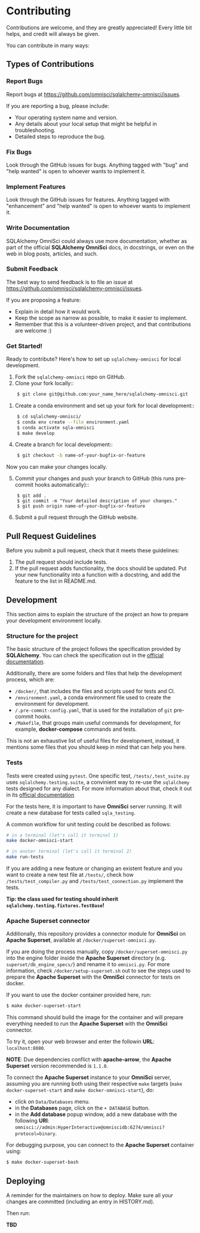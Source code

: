 # Contributing

Contributions are welcome, and they are greatly appreciated! Every little bit
helps, and credit will always be given.

You can contribute in many ways:

## Types of Contributions

### Report Bugs

Report bugs at https://github.com/omnisci/sqlalchemy-omnisci/issues.

If you are reporting a bug, please include:

* Your operating system name and version.
* Any details about your local setup that might be helpful in troubleshooting.
* Detailed steps to reproduce the bug.

### Fix Bugs

Look through the GitHub issues for bugs. Anything tagged with "bug" and "help
wanted" is open to whoever wants to implement it.

### Implement Features

Look through the GitHub issues for features. Anything tagged with "enhancement"
and "help wanted" is open to whoever wants to implement it.

### Write Documentation

SQLAlchemy OmniSci could always use more documentation, whether as part of the
official **SQLAlchemy OmniSci** docs, in docstrings, or even on the web in blog posts,
articles, and such.

### Submit Feedback

The best way to send feedback is to file an issue at https://github.com/omnisci/sqlalchemy-omnisci/issues.

If you are proposing a feature:

* Explain in detail how it would work.
* Keep the scope as narrow as possible, to make it easier to implement.
* Remember that this is a volunteer-driven project, and that contributions
  are welcome :)

### Get Started!

Ready to contribute? Here's how to set up `sqlalchemy-omnisci` for local development.

1. Fork the `sqlalchemy-omnisci` repo on GitHub.
2. Clone your fork locally::
```sh
    $ git clone git@github.com:your_name_here/sqlalchemy-omnisci.git
```
1. Create a conda environment and set up your fork for local development::
```sh
    $ cd sqlalchemy-omnisci/
    $ conda env create --file environment.yaml
    $ conda activate sqla-omnisci
    $ make develop
```
4. Create a branch for local development::
```sh
    $ git checkout -b name-of-your-bugfix-or-feature
```
   Now you can make your changes locally.

5. Commit your changes and push your branch to GitHub (this runs pre-commit hooks automatically)::
```
    $ git add .
    $ git commit -m "Your detailed description of your changes."
    $ git push origin name-of-your-bugfix-or-feature
```
6. Submit a pull request through the GitHub website.

## Pull Request Guidelines

Before you submit a pull request, check that it meets these guidelines:

1. The pull request should include tests.
2. If the pull request adds functionality, the docs should be updated. Put
   your new functionality into a function with a docstring, and add the
   feature to the list in README.md.


## Development

This section aims to explain the structure of the project an how to
prepare your development environment locally.

### Structure for the project

The basic structure of the project follows the specification provided by **SQLAlchemy**. You can check the specification out in the
[official documentation](https://github.com/sqlalchemy/sqlalchemy/blob/master/README.dialects.rst).

Additionally, there are some folders and files that help the development process, which are:

* `/docker/`, that includes the files and scripts used for tests and CI.
* `/environment.yaml`, a conda environment file used to create the environment for development.
* `/.pre-commit-config.yaml`, that is used for the installation of `git` pre-commit hooks.
* `/Makefile`, that groups main useful commands for development, for example, **docker-compose** commands and tests.

This is not an exhaustive list of useful files for development,
instead, it mentions some files that you should keep in mind
that can help you here.


### Tests

Tests were created using `pytest`. One specific test, `/tests/,test_suite.py`
uses `sqlalchemy.testing.suite`, a convinient way to re-use the
`sqlalchemy` tests designed for any dialect. For more information
about that, check it out in its
[official documentation](https://github.com/sqlalchemy/sqlalchemy/blob/master/README.unittests.rst)

For the tests here, it is important to have **OmniSci** server running.
It will create a new database for tests called `sqla_testing`.

A common workflow for unit testing could be described as follows:

```sh
# in a terminal (let's call it terminal 1)
make docker-omnisci-start
```

```sh
# in anoter terminal (let's call it terminal 2)
make run-tests
```

If you are adding a new feature or changing an existent feature and
you want to create a new test file at `/tests/`, check how
`/tests/test_compiler.py` and `/tests/test_connection.py` implement
the tests.

**Tip: the class used for testing should inherit
`sqlalchemy.testing.fixtures.TestBase`!**

### Apache Superset connector

Additionally, this repository provides a connector module for
**OmniSci** on **Apache Superset**, available at `/docker/superset-omnisci.py`.

If you are doing the process manually, copy `/docker/superset-omnisci.py`
into the engine folder inside the **Apache Superset** directory
(e.g. `superset/db_engine_specs/`) and rename it to `omnisci.py`. For more information, check `/docker/setup-superset.sh` out to see the steps used to prepare the **Apache Superset** with the **OmniSci** connector for tests on docker.

If you want to use the docker container provided here, run:

```sh
$ make docker-superset-start
```

This command should build the image for the container and will prepare
everything needed to run the **Apache Superset** with the **OmniSci** connector.

To try it, open your web browser and enter the followin **URL**: `localhost:8080`.

**NOTE**: Due dependencies conflict with **apache-arrow**, the
**Apache Superset** version recommended is `1.1.0`.

To connect the **Apache Superset** instance to your
**OmniSci** server, assuming you are running both using their respective `make` targets
(`make docker-superset-start` and `make docker-omnisci-start`),
do:

- click on `Data/Databases` menu.
- in the **Databases** page, click on the `+ DATABASE` button.
- in the **Add database** popup window, add a new database
with the following **URI**: `omnisci://admin:HyperInteractive@omniscidb:6274/omnisci?protocol=binary`.

For debugging purpose, you can connect to the **Apache Superset** container using:

```sh
$ make docker-superset-bash
```

## Deploying

A reminder for the maintainers on how to deploy.
Make sure all your changes are committed (including an entry in HISTORY.md).

Then run:

**TBD**
